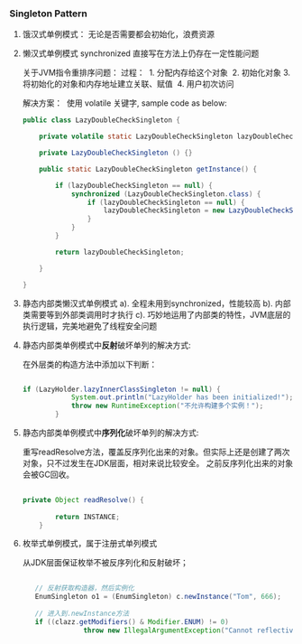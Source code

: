 
### Singleton Pattern

1. 饿汉式单例模式：
    无论是否需要都会初始化，浪费资源



2. 懒汉式单例模式
    synchronized 直接写在方法上仍存在一定性能问题

    关于JVM指令重排序问题：
      过程：
    ​    1.	分配内存给这个对象
    ​    2.	初始化对象
    ​    3.	将初始化的对象和内存地址建立关联、赋值
    ​    4.	用户初次访问
    
      解决方案：
    ​    使用 volatile 关键字, sample code as below:
    ```java
    public class LazyDoubleCheckSingleton {
    
        private volatile static LazyDoubleCheckSingleton lazyDoubleCheckSingleton = null;
    
        private LazyDoubleCheckSingleton () {}
    
        public static LazyDoubleCheckSingleton getInstance() {
    
            if (lazyDoubleCheckSingleton == null) {
                synchronized (LazyDoubleCheckSingleton.class) {
                    if (lazyDoubleCheckSingleton == null) {
                        lazyDoubleCheckSingleton = new LazyDoubleCheckSingleton();
                    }
                }
            }
    
            return lazyDoubleCheckSingleton;
    
        }
    
    }
    ```

3. 静态内部类懒汉式单例模式
    a). 全程未用到synchronized，性能较高
    b). 内部类需要等到外部类调用时才执行
    c). 巧妙地运用了内部类的特性，JVM底层的执行逻辑，完美地避免了线程安全问题


4. 静态内部类单例模式中**反射**破坏单列的解决方式:

    在外层类的构造方法中添加以下判断：

    ```java
    
    if (LazyHolder.lazyInnerClassSingleton != null) {
                System.out.println("LazyHolder has been initialized!");
                throw new RuntimeException("不允许构建多个实例！");
            }
    
    ```
    
5. 静态内部类单例模式中**序列化**破坏单列的解决方式:

    重写readResolve方法，覆盖反序列化出来的对象。但实际上还是创建了两次对象，只不过发生在JDK层面，相对来说比较安全。
    之前反序列化出来的对象会被GC回收。
    
    ```java
       
    private Object readResolve() { 
            
            return INSTANCE;
        }

    ```

6. 枚举式单例模式，属于注册式单列模式

    从JDK层面保证枚举不被反序列化和反射破坏；
    
    ```java
       
       // 反射获取构造器，然后实例化
       EnumSingleton o1 = (EnumSingleton) c.newInstance("Tom", 666);
       
       // 进入到.newInstance方法
       if ((clazz.getModifiers() & Modifier.ENUM) != 0)
                   throw new IllegalArgumentException("Cannot reflectively create enum objects");
       
 
    ```